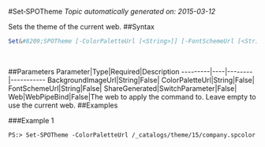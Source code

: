 #Set&#8209;SPOTheme
*Topic automatically generated on: 2015-03-12*

Sets the theme of the current web.
##Syntax
```powershell
Set&#8209;SPOTheme [-ColorPaletteUrl [<String>]] [-FontSchemeUrl [<String>]] [-BackgroundImageUrl [<String>]] [-ShareGenerated [<SwitchParameter>]] [-Web [<WebPipeBind>]]
```
&nbsp;

##Parameters
Parameter|Type|Required|Description
---------|----|--------|-----------
BackgroundImageUrl|String|False|
ColorPaletteUrl|String|False|
FontSchemeUrl|String|False|
ShareGenerated|SwitchParameter|False|
Web|WebPipeBind|False|The web to apply the command to. Leave empty to use the current web.
##Examples

###Example 1
    
    PS:> Set-SPOTheme -ColorPaletteUrl /_catalogs/theme/15/company.spcolor


